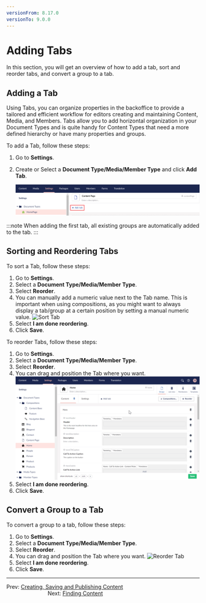 ```yaml
---
versionFrom: 8.17.0
versionTo: 9.0.0
---
```


# Adding Tabs

In this section, you will get an overview of how to add a tab, sort and reorder tabs, and convert a group to a tab.

## Adding a Tab

Using Tabs, you can organize properties in the backoffice to provide a tailored and efficient workflow for editors creating and maintaining Content, Media, and Members. Tabs allow you to add horizontal organization in your Document Types and is quite handy for Content Types that need a more defined hierarchy or have many properties and groups.

To add a Tab, follow these steps:

1. Go to **Settings**.
2. Create or Select a **Document Type/Media/Member Type** and click **Add Tab**.

    ![Add Tab](images/Add-tab.png)

:::note
When adding the first tab, all existing groups are automatically added to the tab.
:::

## Sorting and Reordering Tabs

To sort a Tab, follow these steps:

1. Go to **Settings**.
2. Select a **Document Type/Media/Member Type**.
3. Select **Reorder**.
4. You can manually add a numeric value next to the Tab name. This is important when using compositions, as you might want to always display a tab/group at a certain position by setting a manual numeric value.
    ![Sort Tab](images/Sort-Tabs.gif)
5. Select **I am done reordering**.
6. Click **Save**.

To reorder Tabs, follow these steps:

1. Go to **Settings**.
2. Select a **Document Type/Media/Member Type**.
3. Select **Reorder**.
4. You can drag and position the Tab where you want.
    ![Reorder Tab](images/Reorder-Tabs.gif)
5. Select **I am done reordering**.
6. Click **Save**.

## Convert a Group to a Tab

To convert a group to a tab, follow these steps:

1. Go to **Settings**.
2. Select a **Document Type/Media/Member Type**.
3. Select **Reorder**.
4. You can drag and position the Tab where you want.
    ![Reorder Tab](images/Convert-group-to-tab.gif)
5. Select **I am done reordering**.
6. Click **Save**.

---

Prev: [Creating, Saving and Publishing Content](../Creating-Saving-and-Publishing-Content/index.md) &emsp; &emsp; &emsp; &emsp; &emsp; &emsp; &emsp; &emsp; &emsp; &emsp; &emsp; &emsp; &emsp; &emsp; &emsp; &emsp; &emsp; Next: [Finding Content](../Finding-Content/index.md)
